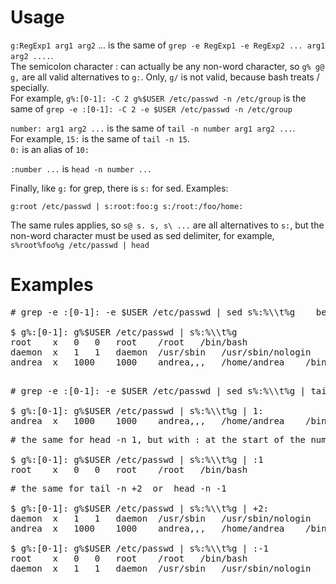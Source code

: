 Usage
=====

`g:RegExp1 arg1 arg2` ... is the same of `grep -e RegExp1 -e RegExp2 ... arg1 arg2 ....`.  
The semicolon character : can actually be any non-word character, so `g% g@ g,` are all valid alternatives to `g:`. Only, `g/` is not valid, because bash treats / specially.  
For example, `g%:[0-1]: -C 2 g%$USER /etc/passwd -n /etc/group` is the same of `grep -e :[0-1]: -C 2 -e $USER /etc/passwd -n /etc/group`  

`number: arg1 arg2 ...`  is the same of `tail -n number arg1 arg2 ...`.  
For example, `15:` is the same of `tail -n 15`.  
`0:` is an alias of `10:`  

`:number ...` is `head -n number ...`  

Finally, like `g:` for grep, there is `s:` for sed. Examples:
```
g:root /etc/passwd | s:root:foo:g s:/root:/foo/home:
```
The same rules applies, so `s@ s. s, s\ ...` are all alternatives to `s:`, but the non-word character must be used as sed delimiter, for example, `s%root%foo%g /etc/passwd | head`

Examples
========

<pre>
# grep -e :[0-1]: -e $USER /etc/passwd | sed s%:%\\t%g    becomes  as follow

$ g%:[0-1]: g%$USER /etc/passwd | s%:%\\t%g
root	x	0	0	root	/root	/bin/bash
daemon	x	1	1	daemon	/usr/sbin	/usr/sbin/nologin
andrea	x	1000	1000	andrea,,,	/home/andrea	/bin/bash
</pre>  

<pre> 
# grep -e :[0-1]: -e $USER /etc/passwd | sed s%:%\\t%g | tail -n 1  becomes  as follow

$ g%:[0-1]: g%$USER /etc/passwd | s%:%\\t%g | 1:
andrea	x	1000	1000	andrea,,,	/home/andrea	/bin/bash
</pre>  

<pre>
# the same for head -n 1, but with : at the start of the number

$ g%:[0-1]: g%$USER /etc/passwd | s%:%\\t%g | :1
root	x	0	0	root	/root	/bin/bash
</pre>  

<pre>
# the same for tail -n +2  or  head -n -1

$ g%:[0-1]: g%$USER /etc/passwd | s%:%\\t%g | +2:
daemon	x	1	1	daemon	/usr/sbin	/usr/sbin/nologin
andrea	x	1000	1000	andrea,,,	/home/andrea	/bin/bash

$ g%:[0-1]: g%$USER /etc/passwd | s%:%\\t%g | :-1
root	x	0	0	root	/root	/bin/bash
daemon	x	1	1	daemon	/usr/sbin	/usr/sbin/nologin
</pre>
